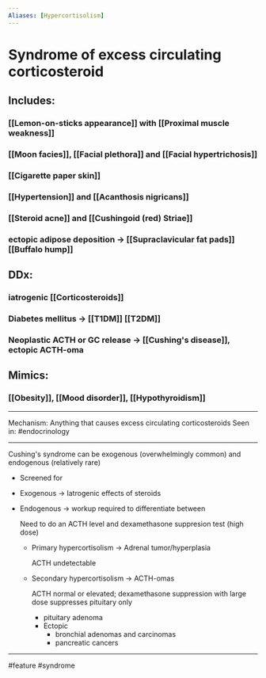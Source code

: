 ```yaml
---
Aliases: [Hypercortisolism]
---
```

# Syndrome of excess circulating corticosteroid
## Includes:
### [[Lemon-on-sticks appearance]] with [[Proximal muscle weakness]]
### [[Moon facies]], [[Facial plethora]] and [[Facial hypertrichosis]]
### [[Cigarette paper skin]]
### [[Hypertension]] and [[Acanthosis nigricans]]
### [[Steroid acne]] and [[Cushingoid (red) Striae]]
### ectopic adipose deposition -> [[Supraclavicular fat pads]] [[Buffalo hump]]
## DDx: 
### iatrogenic [[Corticosteroids]]
### Diabetes mellitus -> [[T1DM]] [[T2DM]]
### Neoplastic ACTH or GC release -> [[Cushing's disease]], ectopic ACTH-oma
## Mimics:
### [[Obesity]], [[Mood disorder]], [[Hypothyroidism]]


---

Mechanism: Anything that causes excess circulating corticosteroids
Seen in: #endocrinology 

---

Cushing's syndrome can be exogenous (overwhelmingly common) and endogenous (relatively rare)

- Screened for
- Exogenous → Iatrogenic effects of steroids

- Endogenous → workup required to differentiate between

    Need to do an ACTH level and dexamethasone suppresion test (high dose)

    - Primary hypercortisolism → Adrenal tumor/hyperplasia

        ACTH undetectable

    - Secondary hypercortisolism → ACTH-omas

        ACTH normal or elevated; dexamethasone suppression with large dose suppresses pituitary only

        - pituitary adenoma
        - Ectopic
            - bronchial adenomas and carcinomas
            - pancreatic cancers

---
#feature #syndrome

